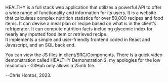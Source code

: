 HEALTHY is a full stack web application that utilizes a powerful API to offer a wide range of functionality and information for its users. It is a website that calculates complex nutrition statistics for over 50,000 recipes and food items. It can devise a meal plan or recipe based on what is in the client’s refrigerator. It can compute nutrition facts including glycemic index for nearly any inputted food item or retrieved recipe.  
It implements a simple and user-friendly frontend coded in React and Javascript, and an SQL back end.   

You can view the JS files in client/SRC/Components. 
There is a quick video demonstration called HEALTHY Demonstration 2, my apologies for the low resolution - GitHub only allows a 25mb file. 

--Chris Hontos, 2023. 
